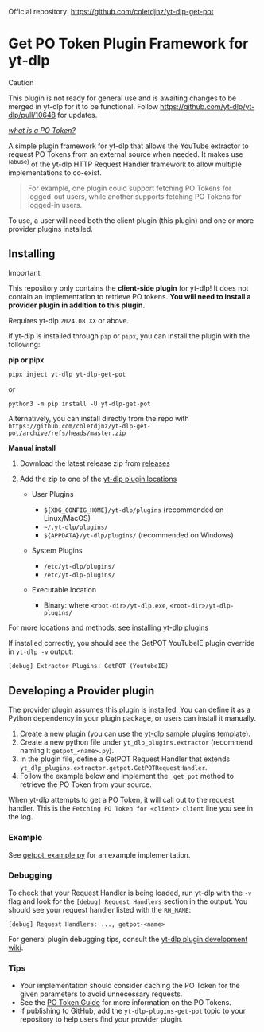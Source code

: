 Official repository: <https://github.com/coletdjnz/yt-dlp-get-pot>

# Get PO Token Plugin Framework for yt-dlp

> [!CAUTION]
> This plugin is not ready for general use and is awaiting changes to be merged in yt-dlp for it to be functional.
> Follow https://github.com/yt-dlp/yt-dlp/pull/10648 for updates.

_[what is a PO Token?](https://github.com/yt-dlp/yt-dlp/wiki#po-token-guide)_

A simple plugin framework for yt-dlp that allows the YouTube extractor to request PO Tokens from an external source when needed. 
It makes use <sup>(abuse)</sup> of the yt-dlp HTTP Request Handler framework to allow multiple implementations to co-exist.

> For example, one plugin could support fetching PO Tokens for logged-out users, while another supports fetching PO Tokens for logged-in users.

To use, a user will need both the client plugin (this plugin) and one or more provider plugins installed.

## Installing

> [!IMPORTANT]
> This repository only contains the **client-side plugin** for yt-dlp!
> It does not contain an implementation to retrieve PO tokens. **You will need to install a provider plugin in addition to this plugin.**

Requires yt-dlp `2024.08.XX` or above.

If yt-dlp is installed through `pip` or `pipx`, you can install the plugin with the following:

**pip or pipx**

```
pipx inject yt-dlp yt-dlp-get-pot
```
or

```
python3 -m pip install -U yt-dlp-get-pot
```


Alternatively, you can install directly from the repo with `https://github.com/coletdjnz/yt-dlp-get-pot/archive/refs/heads/master.zip`

**Manual install**

1. Download the latest release zip from [releases](https://github.com/coletdjnz/yt-dlp-get-pot/releases) 

2. Add the zip to one of the [yt-dlp plugin locations](https://github.com/yt-dlp/yt-dlp#installing-plugins)

    - User Plugins
        - `${XDG_CONFIG_HOME}/yt-dlp/plugins` (recommended on Linux/MacOS)
        - `~/.yt-dlp/plugins/`
        - `${APPDATA}/yt-dlp/plugins/` (recommended on Windows)
    
    - System Plugins
       -  `/etc/yt-dlp/plugins/`
       -  `/etc/yt-dlp-plugins/`
    
    - Executable location
        - Binary: where `<root-dir>/yt-dlp.exe`, `<root-dir>/yt-dlp-plugins/`

For more locations and methods, see [installing yt-dlp plugins](https://github.com/yt-dlp/yt-dlp#installing-plugins) 

If installed correctly, you should see the GetPOT YouTubeIE plugin override in `yt-dlp -v` output:

    [debug] Extractor Plugins: GetPOT (YoutubeIE)

## Developing a Provider plugin

The provider plugin assumes this plugin is installed. You can define it as a Python dependency in your plugin package, or users can install it manually.

1. Create a new plugin (you can use the [yt-dlp sample plugins template](https://github.com/yt-dlp/yt-dlp-sample-plugins)).
2. Create a new python file under `yt_dlp_plugins.extractor` (recommend naming it `getpot_<name>.py`).
3. In the plugin file, define a GetPOT Request Handler that extends `yt_dlp_plugins.extractor.getpot.GetPOTRequestHandler`.
4. Follow the example below and implement the `_get_pot` method to retrieve the PO Token from your source.

When yt-dlp attempts to get a PO Token, it will call out to the request handler. This is the `Fetching PO Token for <client> client` line you see in the log.

### Example

See [getpot_example.py](examples/getpot_example.py) for an example implementation.

### Debugging

To check that your Request Handler is being loaded, run yt-dlp with the `-v` flag and look for the `[debug] Request Handlers` section in the output.
 You should see your request handler listed with the `RH_NAME`:
 
    [debug] Request Handlers: ..., getpot-<name>

For general plugin debugging tips, consult the [yt-dlp plugin development wiki](https://github.com/yt-dlp/yt-dlp/wiki/Plugin-Development).

### Tips

- Your implementation should consider caching the PO Token for the given parameters to avoid unnecessary requests.
- See the [PO Token Guide](https://github.com/yt-dlp/yt-dlp/wiki#po-token-guide) for more information on the PO Tokens.
- If publishing to GitHub, add the `yt-dlp-plugins-get-pot` topic to your repository to help users find your provider plugin.